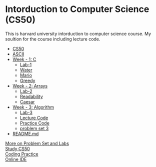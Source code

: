 
# Intorduction to Computer Science (CS50)
This is harvard university intorduction to computer science course.
My soultion for the course including lecture code.


 * [CS50](https://github.com/hassanshahzadaheer/cs50x-2021)
 * [ASCII](https://github.com/hassanshahzadaheer/cs50x-2021/tree/master/ASCII)
 * [Week - 1: C](https://github.com/hassanshahzadaheer/cs50x-2021/tree/master/week-1)
   * [Lab-1](https://github.com/hassanshahzadaheer/cs50x-2021/tree/master/week-1/Lab%20-%201)
   * [Water](https://github.com/hassanshahzadaheer/cs50x-2021/blob/master/week-1/pset1/water.c)
   * [Mario](https://github.com/hassanshahzadaheer/cs50x-2021/blob/master/week1/pset1/mario.c)
   * [Greedy](https://github.com/hassanshahzadaheer/cs50x-2021/blob/master/week1/pset1/cash.c)
 * [Week - 2: Arrays](https://github.com/hassanshahzadaheer/cs50x-2021/tree/master/week-2)
   * [Lab-2](https://github.com/hassanshahzadaheer/cs50x-2021/tree/master/week-2/Lab%20-%202)
   * [Readability](https://github.com/hassanshahzadaheer/cs50x-2021/tree/master/week-2/Readability)
   * [Caesar](https://github.com/hassanshahzadaheer/cs50x-2021/tree/master/week-2/caesar)
 * [Week - 3: Algorithm](https://github.com/hassanshahzadaheer/cs50x-2021/tree/master/week-3)
   * [Lab-3](https://github.com/hassanshahzadaheer/cs50x-2021/tree/master/week-3/lab3)
   * [Lecture Code](https://github.com/hassanshahzadaheer/cs50x-2021/tree/master/week-3/lecture-code)
   * [Practice Code](https://github.com/hassanshahzadaheer/cs50x-2021/tree/master/week-3/practice-code)
   * [problem set 3](https://github.com/hassanshahzadaheer/cs50x-2021/tree/master/week-3/pset3)
 * [README.md](./README.md)


[More on Problem Set and Labs](https://cs50.harvard.edu/x/2021/)</br>
[Study CS50](https://study.cs50.net/)</br>
[Coding Practice](https://sandbox.cs50.io/)</br>
[Online IDE](https://ide.cs50.io/)
